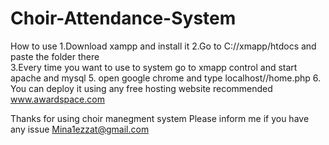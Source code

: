 Choir-Attendance-System
=======================
How to use
1.Download xampp and install it
2.Go to C://xmapp/htdocs and paste the folder there<br>
3.Every time you want to use to system go to xmapp control and start apache and mysql
5. open google chrome and type localhost/<foldername>/home.php
6. You can deploy it using any free hosting website recommended www.awardspace.com


Thanks for using choir manegment system 
Please inform me if you have any issue 
Mina1ezzat@gmail.com
